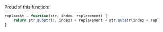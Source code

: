 



Proud of this function:

```js
replaceAt = function(str, index, replacement) {
    return str.substr(0, index) + replacement + str.substr(index + replacement.length);
}
```
